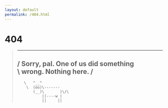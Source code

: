 ```yaml
---
layout: default
permalink: /404.html
---
```


# 404
> -------------------------------------
>/ Sorry, pal. One of us did something \
>\ wrong. Nothing here.                /
> -------------------------------------
>        \   ^__^
>         \  (oo)\-------
>            (__)\       )\/\
>                ||----w |
>                ||     ||
>
